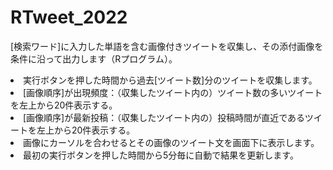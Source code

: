 # RTweet_2022
[検索ワード]に入力した単語を含む画像付きツイートを収集し、その添付画像を条件に沿って出力します（Rプログラム）。<br>
<li>実行ボタンを押した時間から過去[ツイート数]分のツイートを収集します。</li>
<li>[画像順序]が出現頻度：（収集したツイート内の）ツイート数の多いツイートを左上から20件表示する。</li>
<li>[画像順序]が最新投稿：（収集したツイート内の）投稿時間が直近であるツイートを左上から20件表示する。</li>
<li>画像にカーソルを合わせるとその画像のツイート文を画面下に表示します。</li>
<li>最初の実行ボタンを押した時間から5分毎に自動で結果を更新します。</li>
